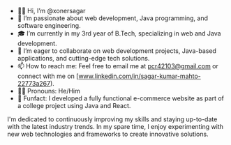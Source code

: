 - 👨‍💻 Hi, I’m @xonersagar
- 🌟 I’m passionate about web development, Java programming, and software engineering.
- 🎓 I’m currently in my 3rd year of B.Tech, specializing in web and Java development.
- 🤝 I’m eager to collaborate on web development projects, Java-based applications, and cutting-edge tech solutions.
- 📫 How to reach me: Feel free to email me at pcr42103@gmail.com or connect with me on [www.linkedin.com/in/sagar-kumar-mahto-22773a267).
- 🙋‍♂️ Pronouns: He/Him
- 🚀 Funfact: I developed a fully functional e-commerce website as part of a college project using Java and React.

I'm dedicated to continuously improving my skills and staying up-to-date with the latest industry trends. In my spare time, I enjoy experimenting with new web technologies and frameworks to create innovative solutions.
